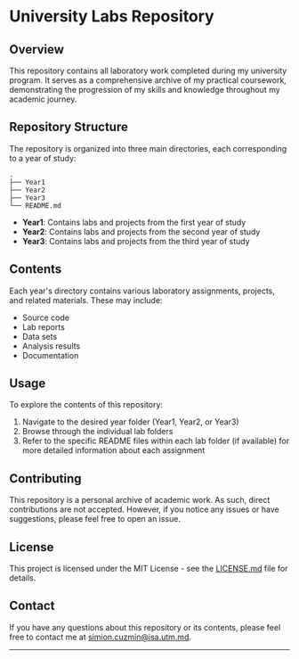 # University Labs Repository

## Overview
This repository contains all laboratory work completed during my university program. It serves as a comprehensive archive of my practical coursework, demonstrating the progression of my skills and knowledge throughout my academic journey.

## Repository Structure
The repository is organized into three main directories, each corresponding to a year of study:

```
.
├── Year1
├── Year2
├── Year3
└── README.md
```

- **Year1**: Contains labs and projects from the first year of study
- **Year2**: Contains labs and projects from the second year of study
- **Year3**: Contains labs and projects from the third year of study

## Contents
Each year's directory contains various laboratory assignments, projects, and related materials. These may include:

- Source code
- Lab reports
- Data sets
- Analysis results
- Documentation

## Usage
To explore the contents of this repository:

1. Navigate to the desired year folder (Year1, Year2, or Year3)
2. Browse through the individual lab folders
3. Refer to the specific README files within each lab folder (if available) for more detailed information about each assignment

## Contributing
This repository is a personal archive of academic work. As such, direct contributions are not accepted. However, if you notice any issues or have suggestions, please feel free to open an issue.

## License
This project is licensed under the MIT License - see the [LICENSE.md](LICENSE.md) file for details.

## Contact
If you have any questions about this repository or its contents, please feel free to contact me at simion.cuzmin@isa.utm.md.

---
